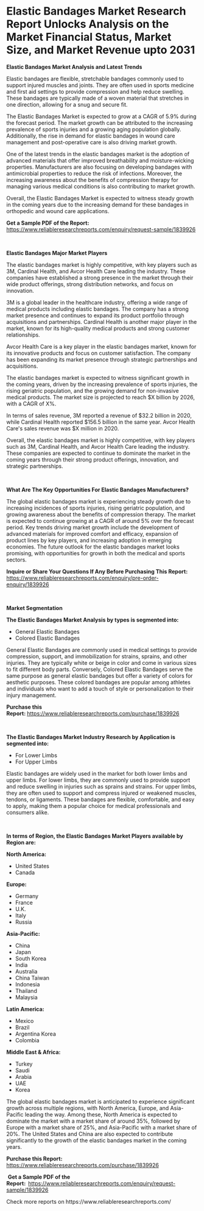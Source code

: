 <p><h1>Elastic Bandages Market Research Report Unlocks Analysis on the Market Financial Status, Market Size, and Market Revenue upto 2031</h1></p><p><strong>Elastic Bandages Market Analysis and Latest Trends</strong></p>
<p><p>Elastic bandages are flexible, stretchable bandages commonly used to support injured muscles and joints. They are often used in sports medicine and first aid settings to provide compression and help reduce swelling. These bandages are typically made of a woven material that stretches in one direction, allowing for a snug and secure fit.</p><p>The Elastic Bandages Market is expected to grow at a CAGR of 5.9% during the forecast period. The market growth can be attributed to the increasing prevalence of sports injuries and a growing aging population globally. Additionally, the rise in demand for elastic bandages in wound care management and post-operative care is also driving market growth.</p><p>One of the latest trends in the elastic bandages market is the adoption of advanced materials that offer improved breathability and moisture-wicking properties. Manufacturers are also focusing on developing bandages with antimicrobial properties to reduce the risk of infections. Moreover, the increasing awareness about the benefits of compression therapy for managing various medical conditions is also contributing to market growth.</p><p>Overall, the Elastic Bandages Market is expected to witness steady growth in the coming years due to the increasing demand for these bandages in orthopedic and wound care applications.</p></p>
<p><strong>Get a Sample PDF of the Report:&nbsp;</strong> <a href="https://www.reliableresearchreports.com/enquiry/request-sample/1839926">https://www.reliableresearchreports.com/enquiry/request-sample/1839926</a></p>
<p>&nbsp;</p>
<p><strong>Elastic Bandages Major Market Players</strong></p>
<p><p>The elastic bandages market is highly competitive, with key players such as 3M, Cardinal Health, and Avcor Health Care leading the industry. These companies have established a strong presence in the market through their wide product offerings, strong distribution networks, and focus on innovation.</p><p>3M is a global leader in the healthcare industry, offering a wide range of medical products including elastic bandages. The company has a strong market presence and continues to expand its product portfolio through acquisitions and partnerships. Cardinal Health is another major player in the market, known for its high-quality medical products and strong customer relationships.</p><p>Avcor Health Care is a key player in the elastic bandages market, known for its innovative products and focus on customer satisfaction. The company has been expanding its market presence through strategic partnerships and acquisitions.</p><p>The elastic bandages market is expected to witness significant growth in the coming years, driven by the increasing prevalence of sports injuries, the rising geriatric population, and the growing demand for non-invasive medical products. The market size is projected to reach $X billion by 2026, with a CAGR of X%.</p><p>In terms of sales revenue, 3M reported a revenue of $32.2 billion in 2020, while Cardinal Health reported $156.5 billion in the same year. Avcor Health Care's sales revenue was $X million in 2020.</p><p>Overall, the elastic bandages market is highly competitive, with key players such as 3M, Cardinal Health, and Avcor Health Care leading the industry. These companies are expected to continue to dominate the market in the coming years through their strong product offerings, innovation, and strategic partnerships.</p></p>
<p>&nbsp;</p>
<p><strong>What Are The Key Opportunities For Elastic Bandages Manufacturers?</strong></p>
<p><p>The global elastic bandages market is experiencing steady growth due to increasing incidences of sports injuries, rising geriatric population, and growing awareness about the benefits of compression therapy. The market is expected to continue growing at a CAGR of around 5% over the forecast period. Key trends driving market growth include the development of advanced materials for improved comfort and efficacy, expansion of product lines by key players, and increasing adoption in emerging economies. The future outlook for the elastic bandages market looks promising, with opportunities for growth in both the medical and sports sectors.</p></p>
<p><strong>Inquire or Share Your Questions If Any Before Purchasing This Report:</strong> <a href="https://www.reliableresearchreports.com/enquiry/pre-order-enquiry/1839926">https://www.reliableresearchreports.com/enquiry/pre-order-enquiry/1839926</a></p>
<p>&nbsp;</p>
<p><strong>Market Segmentation</strong></p>
<p><strong>The Elastic Bandages Market Analysis by types is segmented into:</strong></p>
<p><ul><li>General Elastic Bandages</li><li>Colored Elastic Bandages</li></ul></p>
<p><p>General Elastic Bandages are commonly used in medical settings to provide compression, support, and immobilization for strains, sprains, and other injuries. They are typically white or beige in color and come in various sizes to fit different body parts. Conversely, Colored Elastic Bandages serve the same purpose as general elastic bandages but offer a variety of colors for aesthetic purposes. These colored bandages are popular among athletes and individuals who want to add a touch of style or personalization to their injury management.</p></p>
<p><strong>Purchase this Report:&nbsp;</strong><a href="https://www.reliableresearchreports.com/purchase/1839926">https://www.reliableresearchreports.com/purchase/1839926</a></p>
<p>&nbsp;</p>
<p><strong>The Elastic Bandages Market Industry Research by Application is segmented into:</strong></p>
<p><ul><li>For Lower Limbs</li><li>For Upper Limbs</li></ul></p>
<p><p>Elastic bandages are widely used in the market for both lower limbs and upper limbs. For lower limbs, they are commonly used to provide support and reduce swelling in injuries such as sprains and strains. For upper limbs, they are often used to support and compress injured or weakened muscles, tendons, or ligaments. These bandages are flexible, comfortable, and easy to apply, making them a popular choice for medical professionals and consumers alike.</p></p>
<p>&nbsp;</p>
<p><strong>In terms of Region, the Elastic Bandages Market Players available by Region are:</strong></p>
<p>
    <p> <strong> North America: </strong>
        <ul>
            <li>United States</li>
            <li>Canada</li>
        </ul>
        </p> 
    <p> <strong> Europe: </strong>
        <ul>
            <li>Germany</li>
            <li>France</li>
            <li>U.K.</li>
            <li>Italy</li>
            <li>Russia</li>
        </ul>
        </p> 
    <p> <strong> Asia-Pacific: </strong>
        <ul>
            <li>China</li>
            <li>Japan</li>
            <li>South Korea</li>
            <li>India</li>
            <li>Australia</li>
            <li>China Taiwan</li>
            <li>Indonesia</li>
            <li>Thailand</li>
            <li>Malaysia</li>
        </ul>
        </p> 
    <p> <strong> Latin America: </strong>
        <ul>
            <li>Mexico</li>
            <li>Brazil</li>
            <li>Argentina Korea</li>
            <li>Colombia</li>
        </ul>
        </p> 
    <p> <strong> Middle East & Africa: </strong>
        <ul>
            <li>Turkey</li>
            <li>Saudi</li>
            <li>Arabia</li>
            <li>UAE</li>
            <li>Korea</li>
        </ul>
    </p>
    </p>
<p><p>The global elastic bandages market is anticipated to experience significant growth across multiple regions, with North America, Europe, and Asia-Pacific leading the way. Among these, North America is expected to dominate the market with a market share of around 35%, followed by Europe with a market share of 25%, and Asia-Pacific with a market share of 20%. The United States and China are also expected to contribute significantly to the growth of the elastic bandages market in the coming years.</p></p>
<p><strong>Purchase this Report: </strong><a href="https://www.reliableresearchreports.com/purchase/1839926">https://www.reliableresearchreports.com/purchase/1839926</a></p>
<p>&nbsp;<strong>Get a Sample PDF of the Report:&nbsp;&nbsp;</strong><a href="https://www.reliableresearchreports.com/enquiry/request-sample/1839926">https://www.reliableresearchreports.com/enquiry/request-sample/1839926</a></p>
<p><strong></strong></p>
<p>Check more reports on https://www.reliableresearchreports.com/</p>